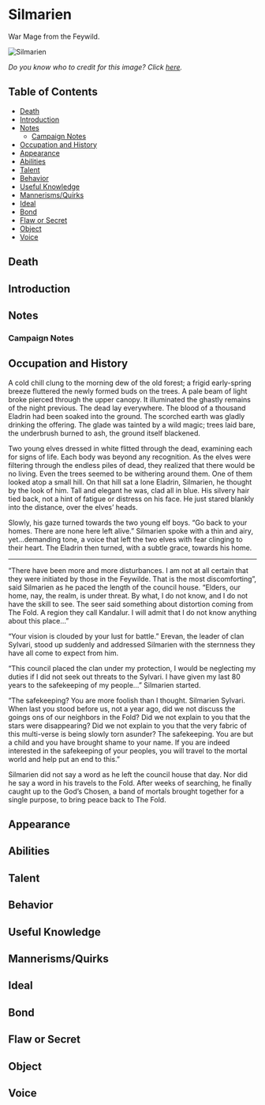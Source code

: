 # Silmarien <!-- omit in toc -->

War Mage from the Feywild.

![Silmarien](https://i.pinimg.com/originals/7a/d0/34/7ad034615704009f65c904290b3a8017.jpg)

*Do you know who to credit for this image? Click [here](https://airtable.com/shr3qtfCwGUUMYQqI).*

## Table of Contents <!-- omit in toc -->

- [Death](#Death)
- [Introduction](#Introduction)
- [Notes](#Notes)
  - [Campaign Notes](#Campaign-Notes)
- [Occupation and History](#Occupation-and-History)
- [Appearance](#Appearance)
- [Abilities](#Abilities)
- [Talent](#Talent)
- [Behavior](#Behavior)
- [Useful Knowledge](#Useful-Knowledge)
- [Mannerisms/Quirks](#MannerismsQuirks)
- [Ideal](#Ideal)
- [Bond](#Bond)
- [Flaw or Secret](#Flaw-or-Secret)
- [Object](#Object)
- [Voice](#Voice)

## Death

## Introduction

## Notes

### Campaign Notes

## Occupation and History

A cold chill clung to the morning dew of the old forest; a frigid early-spring breeze fluttered the newly formed buds on the trees. A pale beam of light broke pierced through the upper canopy. It illuminated the ghastly remains of the night previous. The dead lay everywhere. The blood of a thousand Eladrin had been soaked into the ground. The scorched earth was gladly drinking the offering. The glade was tainted by a wild magic; trees laid bare, the underbrush burned to ash, the ground itself blackened.

Two young elves dressed in white flitted through the dead, examining each for signs of life. Each body was beyond any recognition. As the elves were filtering through the endless piles of dead, they realized that there would be no living. Even the trees seemed to be withering around them. One of them looked atop a small hill. On that hill sat a lone Eladrin, Silmarien, he thought by the look of him. Tall and elegant he was, clad all in blue. His silvery hair tied back, not a hint of fatigue or distress on his face. He just stared blankly into the distance, over the elves’ heads.

Slowly, his gaze turned towards the two young elf boys. “Go back to your homes. There are none here left alive.” Silmarien spoke with a thin and airy, yet…demanding tone, a voice that left the two elves with fear clinging to their heart. The Eladrin then turned, with a subtle grace, towards his home.

---

“There have been more and more disturbances. I am not at all certain that they were initiated by those in the Feywilde. That is the most discomforting”, said Silmarien as he paced the length of the council house. “Elders, our home, nay, the realm, is under threat. By what, I do not know, and I do not have the skill to see. The seer said something about distortion coming from The Fold. A region they call Kandalur. I will admit that I do not know anything about this place…”

“Your vision is clouded by your lust for battle.” Erevan, the leader of clan Sylvari, stood up suddenly and addressed Silmarien with the sternness they have all come to expect from him.

“This council placed the clan under my protection, I would be neglecting my duties if I did not seek out threats to the Sylvari. I have given my last 80 years to the safekeeping of my people…” Silmarien started.

“The safekeeping? You are more foolish than I thought. Silmarien Sylvari. When last you stood before us, not a year ago, did we not discuss the goings ons of our neighbors in the Fold? Did we not explain to you that the stars were disappearing? Did we not explain to you that the very fabric of this multi-verse is being slowly torn asunder? The safekeeping. You are but a child and you have brought shame to your name. If you are indeed interested in the safekeeping of your peoples, you will travel to the mortal world and help put an end to this.”

Silmarien did not say a word as he left the council house that day. Nor did he say a word in his travels to the Fold. After weeks of searching, he finally caught up to the God’s Chosen, a band of mortals brought together for a single purpose, to bring peace back to The Fold.

## Appearance

## Abilities

## Talent

## Behavior

## Useful Knowledge

## Mannerisms/Quirks

## Ideal

## Bond

## Flaw or Secret

## Object

## Voice
